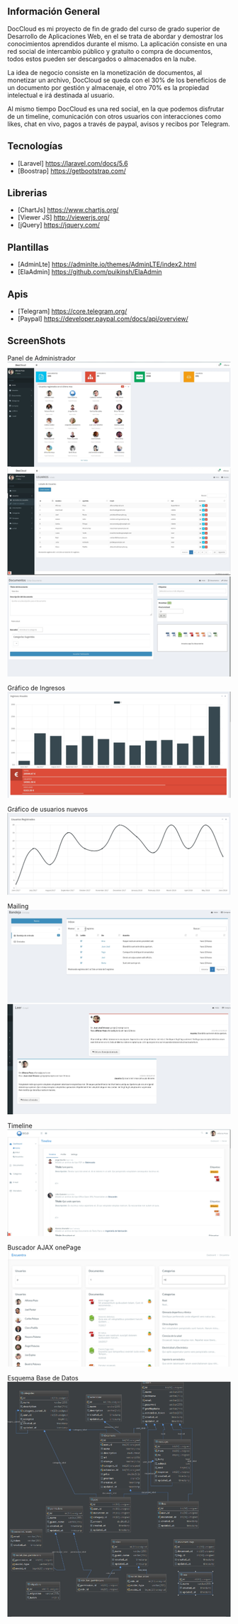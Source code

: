 ## Información General

DocCloud es mi proyecto de fin de grado del curso de grado superior de Desarrollo de Aplicaciones Web, en el se trata de abordar y demostrar los conocimientos aprendidos durante el mismo. La aplicación consiste en una red social de intercambio público y gratuito o compra de documentos, todos estos pueden ser descargados o almacenados en la nube.

La idea de negocio consiste en la monetización de documentos, al monetizar un archivo, DocCloud
se queda con el 30% de los beneficios de un documento por gestión y almacenaje, el otro 70% es la
propiedad intelectual e irá destinada al usuario.

Al mismo tiempo DocCloud es una red social, en la que podemos disfrutar de un timeline,
comunicación con otros usuarios con interacciones como likes, chat en vivo, pagos a través de paypal, avisos y recibos por Telegram. 

## Tecnologías

- [Laravel] https://laravel.com/docs/5.6
- [Boostrap] https://getbootstrap.com/

## Librerias

- [ChartJs] https://www.chartjs.org/
- [Viewer JS] http://viewerjs.org/
- [jQuery] https://jquery.com/

## Plantillas

- [AdminLte] https://adminlte.io/themes/AdminLTE/index2.html
- [ElaAdmin] https://github.com/puikinsh/ElaAdmin

## Apis

- [Telegram] https://core.telegram.org/
- [Paypal] https://developer.paypal.com/docs/api/overview/


## ScreenShots

Panel de Administrador
<img src="/storage/images/3.png">
<img src="/storage/images/4.png">
<img src="/storage/images/7.png">

Gráfico de Ingresos
<img src="/storage/images/9.png">

Gráfico de usuarios nuevos
<img src="/storage/images/11.png">

Mailing
<img src="/storage/images/12.png">
<img src="/storage/images/13.png">

Timeline
<img src="/storage/images/14.png">

Buscador AJAX onePage
<img src="/storage/images/16.png">

Esquema Base de Datos
<img src="/storage/images/2.png">
